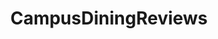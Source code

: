 ---
title: CampusDiningReviews
tags: [WeChat Appl]
style: fill
color: warning
description: Source code of the game <i>PuppyDays</i>
external_url: https://github.com/PuppyGummy/PuppyDaysProject
---